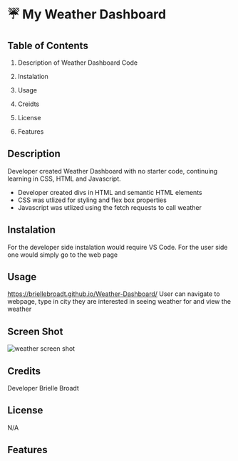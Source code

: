 # ☔  My Weather Dashboard

## Table of Contents

1. Description of Weather Dashboard Code

2. Instalation

3. Usage

4. Creidts

5. License

6. Features

## Description
Developer created Weather Dashboard with  no starter code, continuing learning in CSS, HTML and Javascript.
* Developer created divs in HTML and semantic HTML elements 
* CSS was utlized for styling and flex box properties
* Javascript was utlized using the fetch requests to call weather

## Instalation
For the developer side instalation would require VS Code. For the user side one would simply go to the web page

## Usage
https://briellebroadt.github.io/Weather-Dashboard/
User can navigate to webpage, type in city they are interested in seeing weather for and view the weather
## Screen Shot
![weather screen shot](https://github.com/BrielleBroadt/Weather-Dashboard/assets/135186013/fbb81814-0a50-4dee-9509-0e627df9bb65)




## Credits
Developer Brielle Broadt

## License 
N/A
## Features